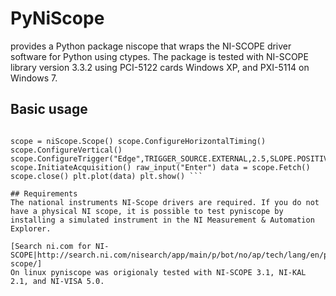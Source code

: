 # PyNiScope 
provides a Python package niscope that wraps the NI-SCOPE driver software for Python using ctypes.
The package is tested with NI-SCOPE library version 3.3.2 using PCI-5122 cards Windows XP, and PXI-5114 on Windows 7.

## Basic usage
``` import matplotlib.pyplot as plt import niScope

scope = niScope.Scope() scope.ConfigureHorizontalTiming() scope.ConfigureVertical() scope.ConfigureTrigger("Edge",TRIGGER_SOURCE.EXTERNAL,2.5,SLOPE.POSITIVE,0,0) scope.InitiateAcquisition() raw_input("Enter") data = scope.Fetch() scope.close() plt.plot(data) plt.show() ```

## Requirements
The national instruments NI-Scope drivers are required. If you do not have a physical NI scope, it is possible to test pyniscope by installing a simulated instrument in the NI Measurement & Automation Explorer.

[Search ni.com for NI-SCOPE|http://search.ni.com/nisearch/app/main/p/bot/no/ap/tech/lang/en/pg/1/sn/ssnav:dwl/q/ni-scope/]
On linux pyniscope was origionaly tested with NI-SCOPE 3.1, NI-KAL 2.1, and NI-VISA 5.0.
